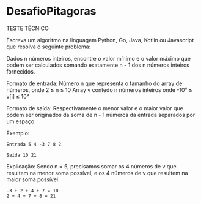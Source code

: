 # DesafioPitagoras

TESTE TÉCNICO 

Escreva um algoritmo na linguagem Python, Go, Java, Kotlin ou Javascript que resolva o seguinte problema: 

Dados n números inteiros, encontre o valor mínimo e o valor máximo que podem ser calculados somando exatamente n - 1 dos n números inteiros fornecidos. 

Formato de entrada: 
Número n que representa o tamanho do array de números, onde 2 ≤ n ≤ 10 Array v contedo n   números inteiros onde -10⁸ ≤ v[i] ≤ 10⁸

Formato de saída: 
Respectivamente o menor valor e o maior valor que podem ser originados da soma de n - 1   números da entrada separados por um espaço. 

Exemplo: 

	Entrada 5 4 -3 7 8 2 

	Saída 10 21 

Explicação:
Sendo n = 5, precisamos somar os 4 números de v que resultem na menor soma possível, e os 4 números de v que resultem na maior soma possível: 
    
    -3 + 2 + 4 + 7 = 10
    2 + 4 + 7 + 8 = 21